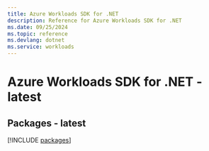 ```yaml
---
title: Azure Workloads SDK for .NET
description: Reference for Azure Workloads SDK for .NET
ms.date: 09/25/2024
ms.topic: reference
ms.devlang: dotnet
ms.service: workloads
---
```

# Azure Workloads SDK for .NET - latest
## Packages - latest
[!INCLUDE [packages](workloads-index.md)]